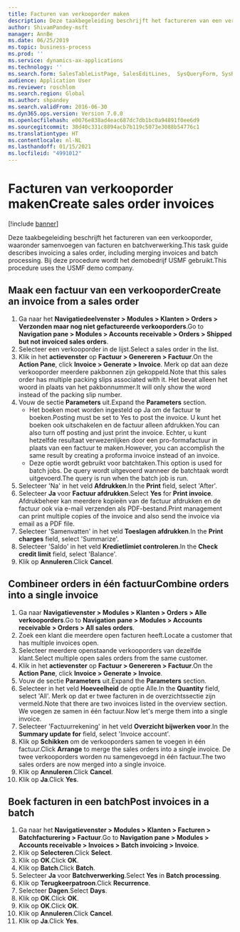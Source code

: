 ```yaml
---
title: Facturen van verkooporder maken
description: Deze taakbegeleiding beschrijft het factureren van een verkooporder, waaronder samenvoegen van facturen en batchverwerking.
author: ShivamPandey-msft
manager: AnnBe
ms.date: 06/25/2019
ms.topic: business-process
ms.prod: ''
ms.service: dynamics-ax-applications
ms.technology: ''
ms.search.form: SalesTableListPage, SalesEditLines,  SysQueryForm, SysRecurrence
audience: Application User
ms.reviewer: roschlom
ms.search.region: Global
ms.author: shpandey
ms.search.validFrom: 2016-06-30
ms.dyn365.ops.version: Version 7.0.0
ms.openlocfilehash: e0076e838ad4eac687dc7db1bc0a94891f0ee6d9
ms.sourcegitcommit: 38d40c331c8894acb7b119c5073e3088b54776c1
ms.translationtype: HT
ms.contentlocale: nl-NL
ms.lasthandoff: 01/15/2021
ms.locfileid: "4991012"
---
```

# <a name="create-sales-order-invoices"></a><span data-ttu-id="99adf-103">Facturen van verkooporder maken</span><span class="sxs-lookup"><span data-stu-id="99adf-103">Create sales order invoices</span></span>

[!include [banner](../../includes/banner.md)]

<span data-ttu-id="99adf-104">Deze taakbegeleiding beschrijft het factureren van een verkooporder, waaronder samenvoegen van facturen en batchverwerking.</span><span class="sxs-lookup"><span data-stu-id="99adf-104">This task guide describes invoicing a sales order, including merging invoices and batch processing.</span></span> <span data-ttu-id="99adf-105">Bij deze procedure wordt het demobedrijf USMF gebruikt.</span><span class="sxs-lookup"><span data-stu-id="99adf-105">This procedure uses the USMF demo company.</span></span>


## <a name="create-an-invoice-from-a-sales-order"></a><span data-ttu-id="99adf-106">Maak een factuur van een verkooporder</span><span class="sxs-lookup"><span data-stu-id="99adf-106">Create an invoice from a sales order</span></span>
1. <span data-ttu-id="99adf-107">Ga naar het **Navigatiedeelvenster > Modules > Klanten > Orders > Verzonden maar nog niet gefactureerde verkooporders**.</span><span class="sxs-lookup"><span data-stu-id="99adf-107">Go to **Navigation pane > Modules > Accounts receivable > Orders > Shipped but not invoiced sales orders**.</span></span>
2. <span data-ttu-id="99adf-108">Selecteer een verkooporder in de lijst.</span><span class="sxs-lookup"><span data-stu-id="99adf-108">Select a sales order in the list.</span></span> 
3. <span data-ttu-id="99adf-109">Klik in het **actievenster** op **Factuur > Genereren > Factuur**.</span><span class="sxs-lookup"><span data-stu-id="99adf-109">On the **Action Pane**, click **Invoice > Generate > Invoice**.</span></span> <span data-ttu-id="99adf-110">Merk op dat aan deze verkooporder meerdere pakbonnen zijn gekoppeld.</span><span class="sxs-lookup"><span data-stu-id="99adf-110">Note that this sales order has multiple packing slips associated with it.</span></span> <span data-ttu-id="99adf-111">Het bevat alleen het woord <multiple> in plaats van het pakbonnummer.</span><span class="sxs-lookup"><span data-stu-id="99adf-111">It will only show the word <multiple> instead of the packing slip number.</span></span>  
4. <span data-ttu-id="99adf-112">Vouw de sectie **Parameters** uit.</span><span class="sxs-lookup"><span data-stu-id="99adf-112">Expand the **Parameters** section.</span></span>
    - <span data-ttu-id="99adf-113">Het boeken moet worden ingesteld op Ja om de factuur te boeken.</span><span class="sxs-lookup"><span data-stu-id="99adf-113">Posting must be set to Yes to post the invoice.</span></span> <span data-ttu-id="99adf-114">U kunt het boeken ook uitschakelen en de factuur alleen afdrukken.</span><span class="sxs-lookup"><span data-stu-id="99adf-114">You can also turn off posting and just print the invoice.</span></span> <span data-ttu-id="99adf-115">Echter, u kunt hetzelfde resultaat verwezenlijken door een pro-formafactuur in plaats van een factuur te maken.</span><span class="sxs-lookup"><span data-stu-id="99adf-115">However, you can accomplish the same result by creating a proforma invoice instead of an invoice.</span></span>  
    - <span data-ttu-id="99adf-116">Deze optie wordt gebruikt voor batchtaken.</span><span class="sxs-lookup"><span data-stu-id="99adf-116">This option is used for batch jobs.</span></span> <span data-ttu-id="99adf-117">De query wordt uitgevoerd wanneer de batchtaak wordt uitgevoerd.</span><span class="sxs-lookup"><span data-stu-id="99adf-117">The query is run when the batch job is run.</span></span>
5. <span data-ttu-id="99adf-118">Selecteer 'Na' in het veld **Afdrukken**.</span><span class="sxs-lookup"><span data-stu-id="99adf-118">In the **Print** field, select 'After'.</span></span>
6. <span data-ttu-id="99adf-119">Selecteer **Ja** voor **Factuur afdrukken**.</span><span class="sxs-lookup"><span data-stu-id="99adf-119">Select **Yes** for **Print invoice**.</span></span> <span data-ttu-id="99adf-120">Afdrukbeheer kan meerdere kopieën van de factuur afdrukken en de factuur ook via e-mail verzenden als PDF-bestand.</span><span class="sxs-lookup"><span data-stu-id="99adf-120">Print management can print  multiple copies of the invoice and also send the invoice via email as a PDF file.</span></span>  
7. <span data-ttu-id="99adf-121">Selecteer 'Samenvatten' in het veld **Toeslagen afdrukken**.</span><span class="sxs-lookup"><span data-stu-id="99adf-121">In the **Print charges** field, select 'Summarize'.</span></span>
8. <span data-ttu-id="99adf-122">Selecteer 'Saldo' in het veld **Kredietlimiet controleren**.</span><span class="sxs-lookup"><span data-stu-id="99adf-122">In the **Check credit limit** field, select 'Balance'.</span></span>
9. <span data-ttu-id="99adf-123">Klik op **Annuleren**.</span><span class="sxs-lookup"><span data-stu-id="99adf-123">Click **Cancel**.</span></span>

## <a name="combine-orders-into-a-single-invoice"></a><span data-ttu-id="99adf-124">Combineer orders in één factuur</span><span class="sxs-lookup"><span data-stu-id="99adf-124">Combine orders into a single invoice</span></span>
1. <span data-ttu-id="99adf-125">Ga naar **Navigatievenster > Modules > Klanten > Orders > Alle verkooporders**.</span><span class="sxs-lookup"><span data-stu-id="99adf-125">Go to **Navigation pane > Modules > Accounts receivable > Orders > All sales orders**.</span></span>
2. <span data-ttu-id="99adf-126">Zoek een klant die meerdere open facturen heeft.</span><span class="sxs-lookup"><span data-stu-id="99adf-126">Locate a customer that has multiple invoices open.</span></span>
3. <span data-ttu-id="99adf-127">Selecteer meerdere openstaande verkooporders van dezelfde klant.</span><span class="sxs-lookup"><span data-stu-id="99adf-127">Select multiple open sales orders from the same customer.</span></span>
4. <span data-ttu-id="99adf-128">Klik in het **actievenster** op **Factuur > Genereren > Factuur**.</span><span class="sxs-lookup"><span data-stu-id="99adf-128">On the **Action Pane**, click **Invoice > Generate > Invoice**.</span></span>
5. <span data-ttu-id="99adf-129">Vouw de sectie **Parameters** uit.</span><span class="sxs-lookup"><span data-stu-id="99adf-129">Expand the **Parameters** section.</span></span>
6. <span data-ttu-id="99adf-130">Selecteer in het veld **Hoeveelheid** de optie Alle.</span><span class="sxs-lookup"><span data-stu-id="99adf-130">In the **Quantity** field, select 'All'.</span></span> <span data-ttu-id="99adf-131">Merk op dat er twee facturen in de overzichtssectie zijn vermeld.</span><span class="sxs-lookup"><span data-stu-id="99adf-131">Note that there are two invoices listed in the overview section.</span></span> <span data-ttu-id="99adf-132">We voegen ze samen in één factuur.</span><span class="sxs-lookup"><span data-stu-id="99adf-132">Now let's merge them into a single invoice.</span></span>  
7. <span data-ttu-id="99adf-133">Selecteer 'Factuurrekening' in het veld **Overzicht bijwerken voor**.</span><span class="sxs-lookup"><span data-stu-id="99adf-133">In the **Summary update for** field, select 'Invoice account'.</span></span>
8. <span data-ttu-id="99adf-134">Klik op **Schikken** om de verkooporders samen te voegen in één factuur.</span><span class="sxs-lookup"><span data-stu-id="99adf-134">Click **Arrange** to merge the sales orders into a single invoice.</span></span> <span data-ttu-id="99adf-135">De twee verkooporders worden nu samengevoegd in één factuur.</span><span class="sxs-lookup"><span data-stu-id="99adf-135">The two sales orders are now merged into a single invoice.</span></span>   
9. <span data-ttu-id="99adf-136">Klik op **Annuleren**.</span><span class="sxs-lookup"><span data-stu-id="99adf-136">Click **Cancel**.</span></span>
10. <span data-ttu-id="99adf-137">Klik op **Ja**.</span><span class="sxs-lookup"><span data-stu-id="99adf-137">Click **Yes**.</span></span>

## <a name="post-invoices-in-a-batch"></a><span data-ttu-id="99adf-138">Boek facturen in een batch</span><span class="sxs-lookup"><span data-stu-id="99adf-138">Post invoices in a batch</span></span>
1. <span data-ttu-id="99adf-139">Ga naar het **Navigatievenster > Modules > Klanten > Facturen > Batchfacturering > Factuur**.</span><span class="sxs-lookup"><span data-stu-id="99adf-139">Go to **Navigation pane > Modules > Accounts receivable > Invoices > Batch invoicing > Invoice**.</span></span>
2. <span data-ttu-id="99adf-140">Klik op **Selecteren**.</span><span class="sxs-lookup"><span data-stu-id="99adf-140">Click **Select**.</span></span>
3. <span data-ttu-id="99adf-141">Klik op **OK**.</span><span class="sxs-lookup"><span data-stu-id="99adf-141">Click **OK**.</span></span>
4. <span data-ttu-id="99adf-142">Klik op **Batch**.</span><span class="sxs-lookup"><span data-stu-id="99adf-142">Click **Batch**.</span></span>
5. <span data-ttu-id="99adf-143">Selecteer **Ja** voor **Batchverwerking**.</span><span class="sxs-lookup"><span data-stu-id="99adf-143">Select **Yes** in **Batch processing**.</span></span>
6. <span data-ttu-id="99adf-144">Klik op **Terugkeerpatroon**.</span><span class="sxs-lookup"><span data-stu-id="99adf-144">Click **Recurrence**.</span></span>
7. <span data-ttu-id="99adf-145">Selecteer **Dagen**.</span><span class="sxs-lookup"><span data-stu-id="99adf-145">Select **Days**.</span></span>
8. <span data-ttu-id="99adf-146">Klik op **OK**.</span><span class="sxs-lookup"><span data-stu-id="99adf-146">Click **OK**.</span></span>
9. <span data-ttu-id="99adf-147">Klik op **OK**.</span><span class="sxs-lookup"><span data-stu-id="99adf-147">Click **OK**.</span></span>
10. <span data-ttu-id="99adf-148">Klik op **Annuleren**.</span><span class="sxs-lookup"><span data-stu-id="99adf-148">Click **Cancel**.</span></span>
11. <span data-ttu-id="99adf-149">Klik op **Ja**.</span><span class="sxs-lookup"><span data-stu-id="99adf-149">Click **Yes**.</span></span>


